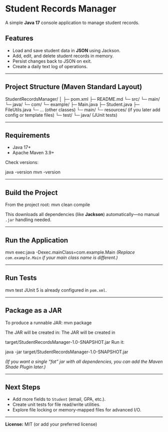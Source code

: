 # Student Records Manager

A simple **Java 17** console application to manage student records.

## Features
* Load and save student data in **JSON** using Jackson.
* Add, edit, and delete student records in memory.
* Persist changes back to JSON on exit.
* Create a daily text log of operations.

---

## Project Structure (Maven Standard Layout)

StudentRecordsManager/
│
├─ pom.xml
├─ README.md
└─ src/
   └─ main/
      └─ java/
         └─ com/
            └─ example/
               ├─ Main.java
               ├─ Student.java
               ├─ FileUtils.java
               └─ … (other classes)
   └─ main/
      └─ resources/      (if you later add config or template files)
   └─ test/
      └─ java/           (JUnit tests)

---

## Requirements
* Java 17+
* Apache Maven 3.9+

Check versions:

java -version
mvn -version



---

## Build the Project
From the project root:
mvn clean compile

This downloads all dependencies (like **Jackson**) automatically—no manual `.jar` handling needed.

---

## Run the Application
mvn exec:java -Dexec.mainClass=com.example.Main
*(Replace `com.example.Main` if your main class name is different.)*

---

## Run Tests
mvn test
JUnit 5 is already configured in `pom.xml`.

---

## Package as a JAR
To produce a runnable JAR:
mvn package

The JAR will be created in:
The JAR will be created in

target/StudentRecordsManager-1.0-SNAPSHOT.jar
Run it:

java -jar target/StudentRecordsManager-1.0-SNAPSHOT.jar

*(If you want a single “fat” jar with all dependencies, you can add the Maven Shade Plugin later.)*

---

## Next Steps
* Add more fields to `Student` (email, GPA, etc.).
* Create unit tests for file read/write utilities.
* Explore file locking or memory-mapped files for advanced I/O.

---

**License:** MIT (or add your preferred license)

